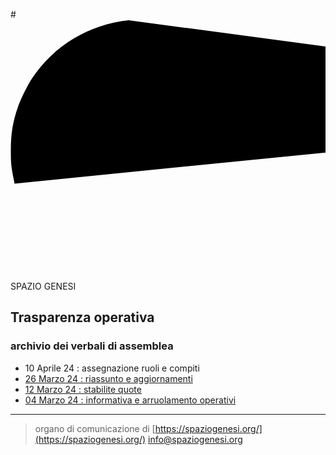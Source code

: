 <!-- Matomo -->
<script>
  var _paq = window._paq = window._paq || [];
  /* tracker methods like "setCustomDimension" should be called before "trackPageView" */
  _paq.push(['trackPageView']);
  _paq.push(['enableLinkTracking']);
  (function() {
    var u="//matomodocker.azurewebsites.net/";
    _paq.push(['setTrackerUrl', u+'matomo.php']);
    _paq.push(['setSiteId', '7']);
    var d=document, g=d.createElement('script'), s=d.getElementsByTagName('script')[0];
    g.async=true; g.src=u+'matomo.js'; s.parentNode.insertBefore(g,s);
  })();
</script>
<!-- End Matomo Code -->

#<svg version="1.0" xmlns="http://www.w3.org/2000/svg" width="100%"  viewBox="0 0 580.000000 481.000000" preserveAspectRatio="xMidYMid meet"><g transform="translate(0.000000,481.000000) scale(0.100000,-0.100000)" fill="#000000" stroke="none"><path d="M2175 4799 c-729 -75 -1378 -467 -1780 -1074 -82 -124 -203 -366 -252 -505 -100 -282 -137 -506 -137 -815 0 -222 6 -283 46 -497 l23 -118 13960 1397 0 26 -83 c37 -117 49 -216 43 -332 -24 -405 -299 -739 -698 -847 -120 -32 -328 -32 -448 0 -105 29 -210 76 -301 138 -77 51 -201 176 -240 242 l-2541 -368 1 -368 0 63 -76 c142 -172 345 -355 533 -479 124 -82 366 -203 505 -252 281 -100 505 -137 815 -137 310 0 534 37 815 137 139 49 381 170 505 252265 175 514 425 690 690 94 141 214 391 269 558 l49 147 534 0 533 0 0 565 0 565 -1944 0 -1943 0 -27 59 c-53 119 -70 203 -70 361 0 168 18 251 84 388 51106 88 161 169 246 83 86 166 145 275 197 142 66 218 82 391 82 122 0 165 -4228 -21 99 -27 232 -89 310 -146 74 -52 190 -172 232 -238 l30 -48 413 0 c2260 412 2 412 5 0 14 -172 214 -256 299 -190 190 -374 323 -619 447 -232 117 -479 196 -735 234 -127 19 -452 27 -575 14z"/></g></svg> SPAZIO GENESI
## Trasparenza operativa
### archivio dei verbali di assemblea

* 10 Aprile 24 : assegnazione ruoli e compiti
* [26 Marzo 24 : riassunto e aggiornamenti](./verbali/240326.md)
* [12 Marzo 24 : stabilite quote](./verbali/240312.md)
* [04 Marzo 24 : informativa e arruolamento operativi](./verbali/240304.md)


---
> organo di comunicazione di [https://spaziogenesi.org/](https://spaziogenesi.org/) info@spaziogenesi.org
